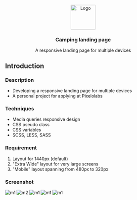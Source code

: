 <!-- PROJECT LOGO -->
<br />
<div align="center">
  <a href="https://github.com/othneildrew/Best-README-Template">
    <img src="images/logo/pixelolabs_logo.jpeg" alt="Logo" width="80" height="80">
  </a>

<h3 align="center">Camping landing page</h3>

  <p align="center">
    A responsive landing page for multiple devices
  </p>
</div>

<!-- GETTING STARTED -->
## Introduction
### Description
* Developing a responsive landing page for multiple devices
* A personal project for applying at Pixelolabs

### Techniques

* Media queries responsive design
* CSS pseudo class
* CSS variables
* SCSS, LESS, SASS

### Requirement
1. Layout for 1440px (default)
2. "Extra Wide" layout for very large screens
3. "Mobile" layout spanning from 480px to 320px

### Screenshot
![m1](images/screenshot/m1.png)
![m2](images/screenshot/m2.png)
![m1](images/screenshot/m3.png)
![m1](images/screenshot/m4.png)
![m1](images/screenshot/m5.png)
